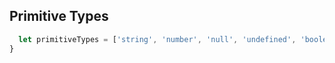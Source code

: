 ## Primitive Types

```javascript {
  let primitiveTypes = ['string', 'number', 'null', 'undefined', 'boolean', 'symbol', 'bigint'];
}